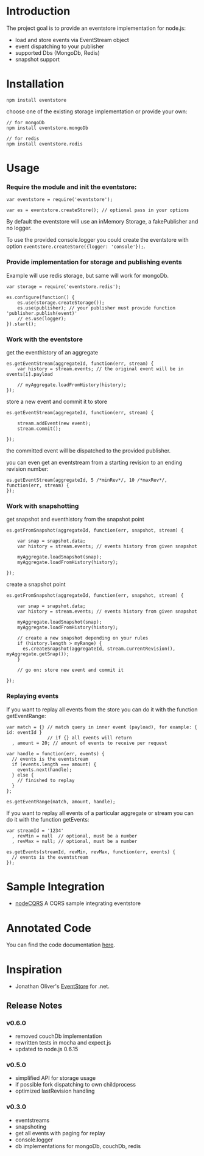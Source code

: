 # Introduction

The project goal is to provide an eventstore implementation for node.js:

- load and store events via EventStream object
- event dispatching to your publisher
- supported Dbs (MongoDb, Redis)
- snapshot support

# Installation

    npm install eventstore

choose one of the existing storage implementation or provide your own:

    // for mongoDb
    npm install eventstore.mongoDb

    // for redis
    npm install eventstore.redis

# Usage

### Require the module and init the eventstore:

    var eventstore = require('eventstore');

    var es = eventstore.createStore(); // optional pass in your options

By default the eventstore will use an inMemory Storage, a fakePublisher and no logger.

To use the provided console.logger you could create the eventstore 
with option `eventstore.createStore({logger: 'console'});`.

### Provide implementation for storage and publishing events

Example will use redis storage, but same will work for mongoDb.

    var storage = require('eventstore.redis');

    es.configure(function() {
        es.use(storage.createStorage());
        es.use(publisher); // your publisher must provide function 'publisher.publish(event)'
        // es.use(logger);
    }).start();

### Work with the eventstore

get the eventhistory of an aggregate

    es.getEventStream(aggregateId, function(err, stream) {                    
        var history = stream.events; // the original event will be in events[i].payload

        // myAggregate.loadFromHistory(history);
    });

store a new event and commit it to store

    es.getEventStream(aggregateId, function(err, stream) {                    
        
        stream.addEvent(new event);
        stream.commit();

    });

the committed event will be dispatched to the provided publisher.

you can even get an eventstream from a starting revision to an ending revision number:

    es.getEventStream(aggregateId, 5 /*minRev*/, 10 /*maxRev*/, function(err, stream) {                    
    });

### Work with snapshotting

get snapshot and eventhistory from the snapshot point

    es.getFromSnapshot(aggregateId, function(err, snapshot, stream) {
    
        var snap = snapshot.data;
        var history = stream.events; // events history from given snapshot

        myAggregate.loadSnapshot(snap);
        myAggregate.loadFromHistory(history);

    });

create a snapshot point

    es.getFromSnapshot(aggregateId, function(err, snapshot, stream) {
    
        var snap = snapshot.data;
        var history = stream.events; // events history from given snapshot

        myAggregate.loadSnapshot(snap);
        myAggregate.loadFromHistory(history);

        // create a new snapshot depending on your rules
        if (history.length > myRange) {
          es.createSnapshot(aggregateId, stream.currentRevision(), myAggregate.getSnap());
        }

        // go on: store new event and commit it

    });

### Replaying events

If you want to replay all events from the store you can do it with the function getEventRange:

    var match = {} // match query in inner event (payload), for example: { id: eventId }
                   // if {} all events will return
      , amount = 20; // amount of events to receive per request

    var handle = function(err, events) {
      // events is the eventstream
      if (events.length === amount) {
        events.next(handle);
      } else {
        // finished to replay
      }
    };

    es.getEventRange(match, amount, handle);


If you want to replay all events of a particular aggregate or stream you can do it with the function getEvents:

    var streamId = '1234'
      , revMin = null  // optional, must be a number
      , revMax = null; // optional, must be a number

    es.getEvents(streamId, revMin, revMax, function(err, events) {
      // events is the eventstream
    });

# Sample Integration

- [nodeCQRS](https://github.com/jamuhl/nodeCQRS) A CQRS sample integrating eventstore

# Annotated Code

You can find the code documentation [here](public/docs/eventStore.html).

# Inspiration

- Jonathan Oliver's [EventStore](https://github.com/joliver/EventStore) for .net.

## Release Notes

### v0.6.0

- removed couchDb implementation
- rewritten tests in mocha and expect.js
- updated to node.js 0.6.15

### v0.5.0

- simplified API for storage usage
- if possible fork dispatching to own childprocess
- optimized lastRevision handling

### v0.3.0

- eventstreams
- snapshoting
- get all events with paging for replay
- console.logger
- db implementations for mongoDb, couchDb, redis
